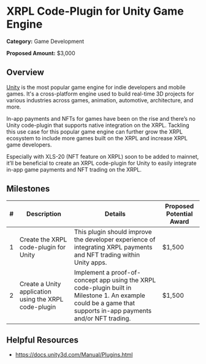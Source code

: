 # XRPL Code-Plugin for Unity Game Engine

**Category:** Game Development

**Proposed Amount:** $3,000

## Overview

[Unity](https://www.unity.com/) is the most popular game engine for indie developers and mobile games. It's a cross-platform engine used to build real-time 3D projects for various industries across games, animation, automotive, architecture, and more.

In-app payments and NFTs for games have been on the rise and there’s no Unity code-plugin that supports native integration on the XRPL. Tackling this use case for this popular game engine can further grow the XRPL ecosystem to include more games built on the XRPL and increase XRPL game developers.

Especially with XLS-20 (NFT feature on XRPL) soon to be added to mainnet, it’ll be beneficial to create an XRPL code-plugin for Unity to easily integrate in-app game payments and NFT trading on the XRPL.

## Milestones

| # | Description | Details | Proposed Potential Award |
| --- | --- | --- | --- |
| 1 | Create the XRPL code-plugin for Unity | This plugin should improve the developer experience of integrating XRPL payments and NFT trading within Unity apps. | $1,500 |
| 2 | Create a Unity application using the XRPL code-plugin | Implement a proof-of-concept app using the XRPL code-plugin built in Milestone 1. An example could be a game that supports in-app payments and/or NFT trading. | $1,500 |

## Helpful Resources
- https://docs.unity3d.com/Manual/Plugins.html
